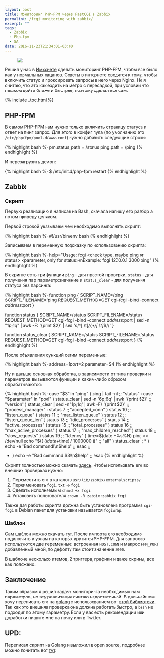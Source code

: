 ```yaml
---
layout: post
title: Мониторинг PHP-FPM через FastCGI в Zabbix
permalink: /fcgi_monitoring_with_zabbix/
excerpt: ""
tags:
  - Zabbix
  - Php-fpm
  - SA
date: 2016-11-23T21:34:01+03:00
---
```


<figure>
  <img src="https://farm6.staticflickr.com/5498/30407849124_bfc7ab4bbe_o.png"></a>
</figure>

Решил у нас в <a href="http://imhonet.ru" target="_blank">Имхонете</a> сделать мониторинг PHP-FPM, чтобы все было как у нормальных пацанов. Советы в интернете сводятся к тому, чтобы включить статус и проксировать запросы в него через Nginx. Но я считаю, что это как ездить на метро с пересадкой, при условии что пешком дойти ближе и быстрее, поэтому сделал все сам.

{% include _toc.html %}

## PHP-FPM

В самом PHP-FPM нам нужно только включить страницу статуса и ответ на пинг запрос. Для этого в конфиг пула (по умолчанию это `/etc/php/fpm/pool.d/www.conf`) нужно добавить следующие строки:

{% highlight bash %}
pm.status_path = /status
ping.path = /ping
{% endhighlight %}

И перезагрузить демон:

{% highlight bash %}
$ /etc/init.d/php-fpm restart
{% endhighlight %}

## Zabbix

### Cкрипт

Первую реализацию я написал на Bash, сначала напишу его разбор а потом приведу целиком.

Первой строкой указываем чем необходимо выполнять скрипт:

{% highlight bash %}
#!/usr/bin/env bash
{% endhighlight %}

Записываем в переменную подсказку по использованию скрипта:

{% highlight bash %}
help="Usage: fcgi <ip or dns for check> <port> <check type, maybe ping or status> <parameter, only for status>\nExample: fcgi 127.0.0.1 3000 ping"
{% endhighlight %}

В скрипте есть три функции `ping` - для простой проверки, `status` - для получения пар параметр:значение и `status_clear` - для получения статуса без парсинга:

{% highlight bash %}
function ping {
  SCRIPT_NAME=/ping SCRIPT_FILENAME=/ping REQUEST_METHOD=GET cgi-fcgi -bind -connect $address:$port
}

function status {
  SCRIPT_NAME=/status SCRIPT_FILENAME=/status REQUEST_METHOD=GET cgi-fcgi -bind -connect $address:$port | sed -n "$1p;$1q" | awk -F: '{print $2}' | sed 's/^[ \t]*//;s/[ \t]*$//'
}

function status_clear {
  SCRIPT_NAME=/status SCRIPT_FILENAME=/status REQUEST_METHOD=GET cgi-fcgi -bind -connect $address:$port
}
{% endhighlight %}

После объявления функций сетим переменные:

{% highlight bash %}
address=$1
port=$2
parameter=$4
{% endhighlight %}

Ну и дальше основная обработка, в зависимости от типа проверки и параметров вызываются функции и каким-либо образом обрабатываются:

{% highlight bash %}
case "$3" in
  "ping" )
    ping | tail -n1
  ;;
  "status" )
    case "$parameter" in
      "pool" )
        status_clear | sed -n '6p;6q' | awk '{print $2}'
      ;;
      "version" )
        status_clear | sed -n '1p;1q' | awk -F/ '{print $2}'
      ;;
      "process_manager" )
        status 7
      ;;
      "accepted_conn" )
        status 10
      ;;
      "listen_queue" )
        status 11
      ;;
      "max_listen_queue" )
        status 12
      ;;
      "listen_queue_len" )
        status 13
      ;;
      "idle_processes" )
        status 14
      ;;
      "active_processes" )
        status 15
      ;;
      "total_processes" )
        status 16
      ;;
      "max_active_processes" )
        status 17
      ;;
      "max_children_reached" )
        status 18
      ;;
      "slow_requests" )
        status 19
      ;;
      "latency" )
        time=$(date +%s%N)
        ping >> /dev/null
        echo "$(( ($(date +%s%N)-$time) / 1000000 ))"
      ;;
      "all" )
        status_clear
      ;;
      * )
        echo -e "Bad command!\n$help"
      ;;
    esac
  ;;
  * )
  echo -e "Bad command $3!\n$help"
  ;;
esac
{% endhighlight %}

Скрипт полностью можно скачать <a href="http://s.doam.ru/blog/fcgi_monitoring_with_zabbix/fcgi.txt" target="_blank">здесь</a>. Чтобы использвать его во внешних проверках нужно:

1. Переместить его в каталог `/usr/lib/zabbix/externalscripts/`
2. Переименовать `fcgi.txt` -> `fcgi`
3. Сделать исполняемым `chmod +x fcgi`
4. Установить пользователя `chown -R zabbix:zabbix fcgi`

Также для работы скрипта должна быть установлена программа `cgi-fcgi` в Debian пакет для установки называется `fcgiwrap`.

### Шаблон

Сам шаблон можно скачать <a href="http://s.doam.ru/blog/fcgi_monitoring_with_zabbix/zbx_php-fpm_template.xml" target="_blank">тут</a>. После импорта его необходимо подключить к узлам на которых крутится PHP-FPM. Для запросов используются две переменные: встроенная `HOST.CONN` и макрос `FPM_PORT` добавленный мной, по дефолту там стоит значение `3000`.

В шаблоне несколько итемов, 2 триггера, графики и даже скрины, все как положено.

## Заключение

Таким образом я решил задачу мониторинга необходимых нам параметров, но эту реализация считаю недостаточной. В дальнейшем хочу переписать его на <a href="https://golang.org/" target="_blank">golang</a> c использованием вот <a href="https://github.com/tomasen/fcgi_client" target="_blank">этой библиотеки</a>. Так как это внешняя проверка она должна работать быстро, а `bash` не подходит по этому параметру. Если у вас есть рекомендации или доработки пишите мне на почту или в Twitter.

## UPD:

Переписал скрипт на Golang и выложил в open source, подробнее можно почитать вот <a href="http://doam.ru/open_source_some_zabbix_scripts/">тут</a>.

